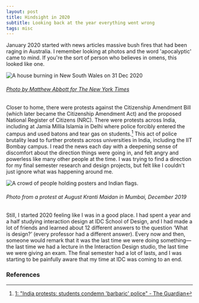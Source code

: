 ```yaml
---
layout: post
title: Hindsight in 2020
subtitle: Looking back at the year everything went wrong
tags: misc
---
```




January 2020 started with news articles massive bush fires that had been raging in Australia. I remember looking at photos and the word 'apocalyptic' came to mind. If you're the sort of person who believes in omens, this looked like one. 

![A house burning in New South Wales on 31 Dec 2020](https://gyanl.com/assets/wildfire.jpg)
###### [Photo by Matthew Abbott for The New York Times](https://www.nytimes.com/2020/01/10/world/australia/bushfire.html)

Closer to home, there were protests against the Citizenship Amendment Bill (which later became the Citizenship Amendment Act) and the proposed National Register of Citizens (NRC). There were protests across India, including at Jamia Millia Islamia in Delhi where police forcibly entered the campus and used batons and tear gas on students.[^1] This act of police brutality lead to further protests across universities in India, including the IIT Bombay campus. I read the news each day with a deepening sense of discomfort about the direction things were going in, and felt angry and powerless like many other people at the time. I was trying to find a direction for my final semester research and design projects, but felt like I couldn't just ignore what was happening around me. 

![A crowd of people holding posters and Indian flags.](https://gyanl.com/assets/august-kranti.jpg)
###### Photo from a protest at August Kranti Maidan in Mumbai, December 2019











Still, I started 2020 feeling like I was in a good place. I had spent a year and a half studying interaction design at IDC School of Design, and I had made a lot of friends and learned about 12 different answers to the question ‘What is design?’ (every professor had a different answer). Every now and then, someone would remark that it was the last time we were doing something—the last time we had a lecture in the Interaction Design studio, the last time we were giving an exam. The final semester had a lot of lasts, and I was starting to be painfully aware that my time at IDC was coming to an end. 



### References

[^1]: [1: "India protests: students condemn 'barbaric' police" - The Guardian](https://www.theguardian.com/world/2019/dec/17/india-protests-students-condemn-barbaric-police)